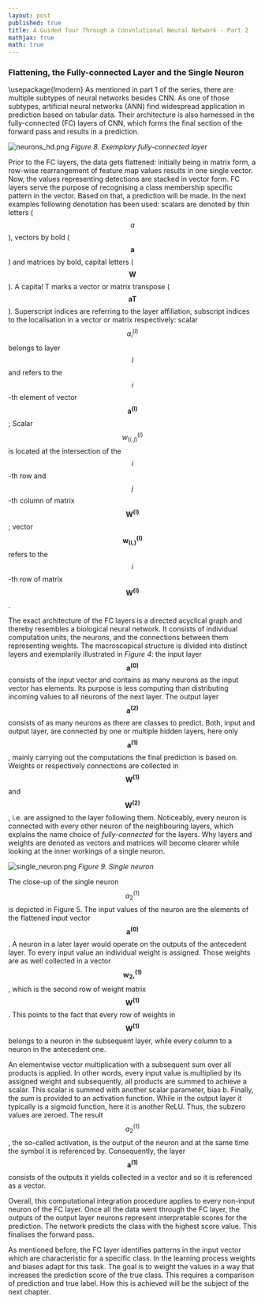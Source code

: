 ```yaml
---
layout: post
published: true
title: A Guided Tour Through a Convolutional Neural Network - Part 2
mathjax: true
math: true
---
```

### Flattening, the Fully-connected Layer and the Single Neuron
\usepackage{lmodern}
As mentioned in part 1 of the series, there are multiple subtypes of neural networks besides CNN. As one of those subtypes, artificial neural networks (ANN) find widespread application in prediction based on tabular data. Their architecture is also harnessed in the fully-connected (FC) layers of CNN, which forms the final section of the forward pass and results in a prediction.

![neurons_hd.png]({{site.baseurl}}/img/neurons_hd.png)
*Figure 8. Exemplary fully-connected layer*

Prior to the FC layers, the data gets flattened: initially being in matrix form, a row-wise rearrangement of feature map values results in one single vector. Now, the values representing detections are stacked in vector form. FC layers serve the purpose of recognising a class membership specific pattern in the vector. Based on that, a prediction will be made. In the next examples following denotation has been used: scalars are denoted by thin letters ($$a$$), vectors by bold ($$\boldsymbol{a}$$) and matrices by bold, capital letters ($$\boldsymbol{W}$$). A capital T marks a vector or matrix transpose ($$\boldsymbol{aT}$$). Superscript indices are referring to the layer affiliation, subscript indices to the localisation in a vector or matrix respectively: scalar $$a_i^{(l)}$$ belongs to layer $$l$$ and refers to the $$i$$-th element of vector $$\boldsymbol{a^{(l)}}$$; Scalar $$w_{(i,j)}^{(l)}$$ is located at the intersection of the $$i$$-th row and $$j$$-th column of matrix $$\boldsymbol{W^{(l)}}$$; vector $$\boldsymbol{w_(i,)^{(l)}}$$ refers to the $$i$$-th row of matrix $$\boldsymbol{W^{(l)}}$$.

The exact architecture of the FC layers is a directed acyclical graph and thereby resembles a biological neural network. It consists of individual computation units, the neurons, and the connections between them representing weights. The macroscopical structure is divided into distinct layers and exemplarily illustrated in *Figure 4*: the input layer $$\boldsymbol{a^{(0)}}$$ consists of the input vector and contains as many neurons as the input vector has elements. Its purpose is less computing than distributing incoming values to all neurons of the next layer. The output layer $$\boldsymbol{a^{(2)}}$$ consists of as many neurons as there are classes to predict. Both, input and output layer, are connected by one or multiple hidden layers, here only $$\boldsymbol{a^{(1)}}$$, mainly carrying out the computations the final prediction is based on. Weights or respectively connections are collected in $$\boldsymbol{W^{(1)}}$$ and $$\boldsymbol{W^{(2)}}$$, i.e. are assigned to the layer following them. Noticeably, every neuron is connected with every other neuron of the neighbouring layers, which explains the name choice of *fully-connected* for the layers. Why layers and weights are denoted as vectors and matrices will become clearer while looking at the inner workings of a single neuron.

![single_neuron.png]({{site.baseurl}}/img/single_neuron.png)
*Figure 9. Single neuron*

The close-up of the single neuron $$a_2^{(1)}$$ is depicted in Figure 5. The input values of the neuron are the elements of the flattened input vector $$\boldsymbol{a^{(0)}}$$. A neuron in a later layer would operate on the outputs of the antecedent layer. To every input value an individual weight is assigned. Those weights are as well collected in a vector $$\boldsymbol{w_2,^{(1)}}$$, which is the second row of weight matrix $$\boldsymbol{W^{(1)}}$$. This points to the fact that every row of weights in $$\boldsymbol{W^{(1)}}$$ belongs to a neuron in the subsequent layer, while every column to a neuron in the antecedent one.

An elementwise vector multiplication with a subsequent sum over all products is applied. In other words, every input value is multiplied by its assigned weight and subsequently, all products are summed to achieve a scalar. This scalar is summed with another scalar parameter, bias b. Finally, the sum is provided to an activation function. While in the output layer it typically is a sigmoid function, here it is another ReLU. Thus, the subzero values are zeroed. The result $$a_2^{(1)}$$, the so-called activation, is the output of the neuron and at the same time the symbol it is referenced by. Consequently, the layer $$\boldsymbol{a^{(1)}}$$ consists of the outputs it yields collected in a vector and so it is referenced as a vector.

Overall, this computational integration procedure applies to every non-input neuron of the FC layer. Once all the data went through the FC layer, the outputs of the output layer neurons represent interpretable scores for the prediction. The network predicts the class with the highest score value. This finalises the forward pass.

As mentioned before, the FC layer identifies patterns in the input vector which are characteristic for a specific class. In the learning process weights and biases adapt for this task. The goal is to weight the values in a way that increases the prediction score of the true class. This requires a comparison of prediction and true label. How this is achieved will be the subject of the next chapter.


